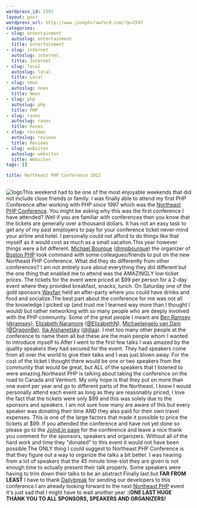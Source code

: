```yaml
--- 
wordpress_id: 1597
layout: post
wordpress_url: http://www.josephcrawford.com/?p=1597
categories: 
- slug: entertainment
  autoslug: entertainment
  title: Entertainment
- slug: internet
  autoslug: internet
  title: Internet
- slug: local
  autoslug: local
  title: Local
- slug: news
  autoslug: news
  title: News
- slug: php
  autoslug: php
  title: PHP
- slug: raves
  autoslug: raves
  title: Raves
- slug: reviews
  autoslug: reviews
  title: Reviews
- slug: websites
  autoslug: websites
  title: Websites
tags: []

title: Northeast PHP Conference 2012
---
```

![](http://www.josephcrawford.com/wp-content/uploads/2012/08/logo.png "logo")This weekend had to be one of the most enjoyable weekends that did not include close friends or family.  I was finally able to attend my first PHP Conference after working with PHP since 1997 which was the [Northeast PHP Conference](http://www.northeastphp.org/ "Northeast PHP Conference").  You might be asking why this was the first conference I have attended?  Well if you are familiar with conferences then you know that the tickets are generally over a thousand dollars.  It has not an easy task to get any of my past employers to pay for your conference ticket never-mind your airline and hotel.  I personally could not afford to do things like that myself as it would cost as much as a small vacation.<!--more-->This year however things were a bit different.  [Michael Bourque](https://twitter.com/mpbourque "Michael Bourque") ([@mpbourque](https://twitter.com/mpbourque "@mpbourque")) the organizer of [Boston PHP](http://www.bostonphp.org/ "Boston PHP User Group") took command with some colleagues/friends to put on the new Northeast PHP Conference.  What did they do differently from other conferences?  I am not entirely sure about everything they did different but the one thing that enabled me to attend was the AMAZINGLY low ticket prices.  The tickets for the event were priced at $99 per person for a 2-day event where they provided breakfast, snacks, lunch.  On Saturday one of the gold sponsors [Wayfair](http://www.wayfair.com/ "Wayfair") held an after-party where you could have drinks and food and socialize.The best part about the conference for me was not all the knowledge I picked up (and trust me I learned way more than I thought I would) but rather networking with so many people who are deeply involved with the PHP community.  Some of the great people I meant are [Ben Ramsey](http://www.benramsey.com/ "Ben Ramsey") ([@ramsey](https://twitter.com/ramsey "@ramsey")), [Elizabeth Naramore](http://naramore.net/blog/ "Elizabeth Naramore") ([@ElizabethN](https://twitter.com/ElizabethN "@ElizabethN")), [Michaelangelo van Dam](http://www.dragonbe.com/ "Michaelangelo van Dam") ([@DragonBe](https://twitter.com/dragonbe "@DragonBe")), [Ilia Alshanetsky](http://ilia.ws/ "Ilia Alshanetsky") ([@iliaa](https://twitter.com/iliaa "@iliaa")).  I met too many other people at the conference to name them all but these are the main people whom I wanted to introduce myself to.After I went to the first few talks I was amazed by the quality speakers they had secured for the event.  They had speakers come from all over the world to give their talks and I was just blown away.  For the cost of the ticket I thought there would be one or two speakers from the community that would be great, but ALL of the speakers that I listened to were amazing.Northeast PHP is talking about taking the conference on the road to Canada and Vermont.  My only hope is that they put on more than one event per year and go to different parts of the Northeast.  I know I would personally attend each event as long as they are reasonably priced, I love the fact that the tickets were only $99 and this was solely due to the sponsors and speakers.  I am not sure how many are aware of this but every speaker was donating their time AND they also paid for their own travel expenses.  This is one of the large factors that made it possible to price the tickets at $99.  If you attended the conference and have not yet done so please go to the [Joind.in page](https://joind.in/event/view/1003#comments "Northeast PHP Conference - Joind.in") for the conference and leave a nice thank you comment for the sponsors, speakers and organizers.  Without all of the hard work and time they "donated" to this event it would not have been possible.The ONLY thing I could suggest to Northeast PHP Conference is that they figure out a way to organize the talks a bit better.  I was hearing from a lot of speakers that the 45 minute time-slot they are given is not enough time to actually present their talk properly.  Some speakers were having to trim down their talks to be an abstract Finally last but **FAR FROM LEAST** I have to thank [Dailybreak](http://www.dailybreak.com "Dailybreak") for sending our developers to this conference.I am already looking forward to the next [Northeast PHP](http://www.northeastphp.org/ "Northeast PHP Conference") event it's just sad that I might have to wait another year :(**ONE LAST HUGE THANK YOU TO ALL SPONSORS, SPEAKERS AND ORGANIZERS!**
